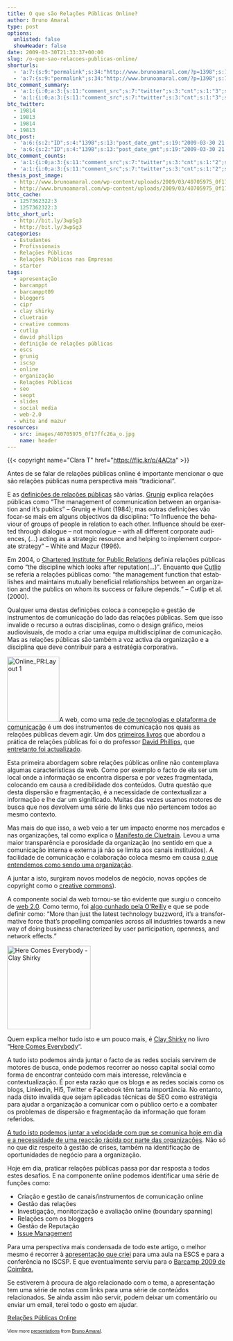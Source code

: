 ```yaml
---
title: O que são Relações Públicas Online?
author: Bruno Amaral
type: post
options:
  unlisted: false
  showHeader: false
date: 2009-03-30T21:33:37+00:00
slug: /o-que-sao-relacoes-publicas-online/
shorturls:
  - 'a:7:{s:9:"permalink";s:34:"http://www.brunoamaral.com/?p=1398";s:7:"tinyurl";s:25:"http://tinyurl.com/chqslm";s:4:"isgd";s:17:"http://is.gd/pJFK";s:5:"bitly";s:18:"http://bit.ly/TzrS";s:5:"snipr";s:22:"http://snipr.com/evtio";s:5:"snurl";s:22:"http://snurl.com/evtio";s:7:"snipurl";s:24:"http://snipurl.com/evtio";}'
  - 'a:7:{s:9:"permalink";s:34:"http://www.brunoamaral.com/?p=1398";s:7:"tinyurl";s:25:"http://tinyurl.com/chqslm";s:4:"isgd";s:17:"http://is.gd/pJFK";s:5:"bitly";s:18:"http://bit.ly/TzrS";s:5:"snipr";s:22:"http://snipr.com/evtio";s:5:"snurl";s:22:"http://snurl.com/evtio";s:7:"snipurl";s:24:"http://snipurl.com/evtio";}'
btc_comment_summary:
  - 'a:1:{i:0;a:3:{s:11:"comment_src";s:7:"twitter";s:3:"cnt";s:1:"3";s:7:"enabled";s:1:"1";}}'
  - 'a:1:{i:0;a:3:{s:11:"comment_src";s:7:"twitter";s:3:"cnt";s:1:"3";s:7:"enabled";s:1:"1";}}'
btc_twitter:
  - 19814
  - 19813
  - 19814
  - 19813
btc_post:
  - 'a:6:{s:2:"ID";s:4:"1398";s:13:"post_date_gmt";s:19:"2009-03-30 21:33:37";s:23:"initial_import_date_gmt";s:19:"2009-04-10 09:40:03";s:20:"last_import_date_gmt";s:19:"2009-04-29 20:44:38";s:4:"hits";s:1:"3";s:6:"misses";s:3:"446";}'
  - 'a:6:{s:2:"ID";s:4:"1398";s:13:"post_date_gmt";s:19:"2009-03-30 21:33:37";s:23:"initial_import_date_gmt";s:19:"2009-04-10 09:40:03";s:20:"last_import_date_gmt";s:19:"2009-04-29 20:44:38";s:4:"hits";s:1:"3";s:6:"misses";s:3:"446";}'
btc_comment_counts:
  - 'a:1:{i:0;a:3:{s:11:"comment_src";s:7:"twitter";s:3:"cnt";s:1:"2";s:7:"enabled";s:1:"1";}}'
  - 'a:1:{i:0;a:3:{s:11:"comment_src";s:7:"twitter";s:3:"cnt";s:1:"2";s:7:"enabled";s:1:"1";}}'
thesis_post_image:
  - http://www.brunoamaral.com/wp-content/uploads/2009/03/40705975_0f17ffc26a_o-225x300.jpg
  - http://www.brunoamaral.com/wp-content/uploads/2009/03/40705975_0f17ffc26a_o-225x300.jpg
bttc_cache:
  - 1257362322:3
  - 1257362322:3
bttc_short_url:
  - http://bit.ly/3wpSg3
  - http://bit.ly/3wpSg3
categories:
  - Estudantes
  - Profissionais
  - Relações Públicas
  - Relações Públicas nas Empresas
  - starter
tags:
  - apresentação
  - barcamppt
  - barcamppt09
  - bloggers
  - cipr
  - clay shirky
  - cluetrain
  - creative commons
  - cutlip
  - david phillips
  - definição de relações públicas
  - escs
  - grunig
  - iscsp
  - online
  - organização
  - Relações Públicas
  - seo
  - seopt
  - slides
  - social media
  - web-2.0
  - white and mazur
resources:
  - src: images/40705975_0f17ffc26a_o.jpg
    name: header
---
```


{{< copyright name="Clara T" href="https://flic.kr/p/4ACta" >}}

Antes de se falar de relações públicas online é importante mencionar o que são relações públicas numa perspectiva mais &#8220;tradicional&#8221;.

E as [definições de relações públicas][1] são várias. [Grunig][2] explica relações públicas como <q lang="en-uk">The management of communication between an organisation and it’s publics</q> – Grunig e Hunt (1984); mas outras definições vão focar-se mais em alguns objectivos da disciplina: <q lang="en-uk">To Influence the behaviour of groups of people in relation to each other. Influence should be exerted through dialogue – not monologue – with all different corporate audiences, (&#8230;) acting as a strategic resource and helping to implement corporate strategy</q> – White and Mazur (1996).

Em 2004, o [Chartered Institute for Public Relations][3] definia relações públicas como <q lang="en-uk">the discipline which looks after reputation(&#8230;)</q>. Enquanto que [Cutlip][4] se referia a relações públicas como: <q lang="en-uk">the management function that establishes and maintains mutually beneficial relationships between an organization and the publics on whom its success or failure depends.</q> – Cutlip et al. (2000).

Qualquer uma destas definições coloca a concepção e gestão de instrumentos de comunicação do lado das relações públicas. Sem que isso invalide o recurso a outras disciplinas, como o design gráfico, meios audiovisuais, de modo a criar uma equipa multidisciplinar de comunicação. Mas as relações públicas são também a voz activa da organização e a disciplina que deve contribuir para a estratégia corporativa.

[<img class="size-thumbnail wp-image-1110 alignright frame" title="Online_PR:Layout 1" src="./images/9780749449681-120x150.jpg" alt="Online_PR:Layout 1" width="120" height="150" />][5]A web, como uma [rede de tecnologias e plataforma de comunicação][6] é um dos instrumentos de comunicação nos quais as relações públicas devem agir. Um dos [primeiros livros][7] que abordou a prática de relações públicas foi o do professor [David Phillips][8], que [entretanto foi actualizado][5].

Esta primeira abordagem sobre relações públicas online não contemplava algumas características da web. Como por exemplo o facto de ela ser um local onde a informação se encontra dispersa e por vezes fragmentada, colocando em causa a credibilidade dos conteúdos. Outra questão que desta dispersão e fragmentação, é a necessidade de contextualizar a informação e lhe dar um significado. Muitas das vezes usamos motores de busca que nos devolvem uma série de links que não pertencem todos ao mesmo contexto.

Mas mais do que isso, a web veio a ter um impacto enorme nos mercados e nas organizações, tal como explica o [Manifesto de Cluetrain][9]. Levou a uma maior transparência e porosidade da organização (no sentido em que a comunicação interna e externa já não se limita aos canais instituidos). A facilidade de comunicação e colaboração coloca mesmo em causa [o que entendemos como sendo uma organização][10].

A juntar a isto, surgiram novos modelos de negócio, novas opções de copyright como o [creative commons][11]).

A componente social da web tornou-se tão evidente que surgiu o conceito de [web 2.0][13]. Como termo, foi [algo cunhado pela O&#8217;Reilly][14] e que se pode definir como: <q lang="en-us">More than just the latest technology buzzword, it&#8217;s a transformative force that&#8217;s propelling companies across all industries towards a new way of doing business characterized by user participation, openness, and network effects.</q>

<img class="alignright size-full wp-image-645 frame" title="Here Comes Everybody - Clay Shirky" src="./images/herecomeseverybody.jpg" alt="Here Comes Everybody - Clay Shirky" width="192" height="192" srcset="./images/herecomeseverybody.jpg 240w, ./images/herecomeseverybody-150x150.jpg 150w" sizes="(max-width: 192px) 100vw, 192px" />

Quem explica melhor tudo isto e um pouco mais, é [Clay Shirky][15] no livro &#8220;[Here Comes Everybody][16]&#8220;.

A tudo isto podemos ainda juntar o facto de as redes sociais servirem de motores de busca, onde podemos recorrer ao nosso capital social como forma de encontrar conteúdo com mais interesse, relevância e contextualização. É por esta razão que os blogs e as redes sociais como os blogs, Linkedin, Hi5, Twitter e Facebook têm tanta importância. No entanto, nada disto invalida que sejam aplicadas técnicas de SEO como estratégia para ajudar a organização a comunicar com o público certo e a combater os problemas de dispersão e fragmentação da informação que foram referidos.

[A tudo isto podemos juntar a velocidade com que se comunica hoje em dia e a necessidade de uma reacção rápida por parte das organizações][17]. Não só no que diz respeito à gestão de crises, também na identificação de oportunidades de negócio para a organização.

Hoje em dia, praticar relações públicas passa por dar resposta a todos estes desafios. E na componente online podemos identificar uma série de funções como:

  * Criação e gestão de canais/instrumentos de comunicação online
  * Gestão das relações
  * Investigação, monitorização e avaliação online (boundary spanning)
  * Relações com os bloggers
  * Gestão de Reputação
  * [Issue Management][18]

Para uma perspectiva mais condensada de todo este artigo, o melhor mesmo é recorrer à [apresentação que criei][19] para uma aula na ESCS e para a conferência no ISCSP. E que eventualmente serviu para o [Barcamp 2009 de Coimbra.][20]

Se estiverem à procura de algo relacionado com o tema, a apresentação tem uma série de notas com links para uma série de conteúdos relacionados. Se ainda assim não servir, podem deixar um comentário ou enviar um email, terei todo o gosto em ajudar.

<div id="__ss_1217447" style="width: 425px; text-align: left;">
  <a style="font:14px Helvetica,Arial,Sans-serif;display:block;margin:12px 0 3px 0;text-decoration:underline;" title="Relações Públicas Online" href="http://www.slideshare.net/brunoamaral/relaes-pblicas-online-1217447?type=powerpoint">Relações Públicas Online</a></p> 
  
  <div style="font-size: 11px; font-family: tahoma,arial; height: 26px; padding-top: 2px;">
    View more <a style="text-decoration:underline;" href="http://www.slideshare.net/">presentations</a> from <a style="text-decoration:underline;" href="http://www.slideshare.net/brunoamaral">Bruno Amaral</a>.
  </div>
</div>

 [1]: http://www.brunoamaral.com/relacoes-publicas/
 [2]: http://en.wikipedia.org/wiki/James%20E.%20Grunig
 [3]: http://www.cipr.co.uk/
 [4]: http://en.wikipedia.org/wiki/Scott%20Cutlip
 [5]: http://www.amazon.co.uk/PR-Practice-Relations-Practical-Developing/dp/0749449683/ref=sr_1_1?ie=UTF8&s=books&qid=1238443943&sr=8-1
 [6]: http://www.brunoamaral.com/post/web-social/
 [7]: http://books.google.com/books?id=b0HnvzFQQ4EC&dq=online+public+relations+david&source=gbs_summary_s&cad=0
 [8]: http://www.prnewsonline.com/webinars/bios/DavidPhillips.html
 [9]: http://en.wikipedia.org/wiki/The%20Cluetrain%20Manifesto
 [10]: http://leverwealth.blogspot.com/2005/08/what-is-organisation-what-is.html
 [11]: http://en.wikipedia.org/wiki/Creative%20Commons%20licenses
 [12]: http://en.wikipedia.org/wiki/Open%20source
 [13]: http://www.brunoamaral.com/post/da-web-20-para-a-web-semantica-e-seo/
 [14]: http://radar.oreilly.com/research/web2-report.html
 [15]: http://www.shirky.com
 [16]: http://www.youtube.com/watch?v=J80PE1h9OuA
 [17]: http://www.nevillehobson.com/2008/11/18/the-motrin-storm-breathtaking-speed-and-scale/
 [18]: http://en.wikipedia.org/wiki/Issue%20management
 [19]: http://www.slideshare.net/brunoamaral/relaes-pblicas-online-1217447
 [20]: http://barcamppt.org/wiki/index.php/Primavera09